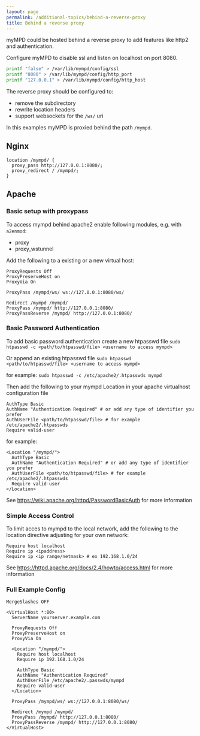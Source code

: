 ```yaml
---
layout: page
permalink: /additional-topics/behind-a-reverse-proxy
title: Behind a reverse proxy
---
```


myMPD could be hosted behind a reverse proxy to add features like http2 and authentication.

Configure myMPD to disable ssl and listen on localhost on port 8080.

```sh
printf "false" > /var/lib/mympd/config/ssl
printf "8080" > /var/lib/mympd/config/http_port
printf "127.0.0.1" > /var/lib/mympd/config/http_host
```

The reverse proxy should be configured to:

- remove the subdirectory
- rewrite location headers
- support websockets for the `/ws/` uri

In this examples myMPD is proxied behind the path `/mympd`.

## Nginx

```
location /mympd/ {
  proxy_pass http://127.0.0.1:8080/;
  proxy_redirect / /mympd/;
}
```

## Apache

### Basic setup with proxypass

To access mympd behind apache2 enable following modules, e.g. with `a2enmod`:

- proxy
- proxy_wstunnel

Add the following to a existing or a new virtual host:

```
ProxyRequests Off 
ProxyPreserveHost on
ProxyVia On

ProxyPass /mympd/ws/ ws://127.0.0.1:8080/ws/

Redirect /mympd /mympd/
ProxyPass /mympd/ http://127.0.0.1:8080/
ProxyPassReverse /mympd/ http://127.0.0.1:8080/
```

### Basic Password Authentication

To add basic password authentication create a new htpasswd file 
`sudo htpasswd -c <path/to/htpasswd/file> <username to access mympd>`

Or append an existing htpasswd file
`sudo htpasswd <path/to/htpasswd/file> <username to access mympd>`

for example:
`sudo htpasswd -c /etc/apache2/.htpasswds mympd`

Then add the following to your mympd Location in your apache virtualhost configuration file

```
AuthType Basic
AuthName "Authentication Required" # or add any type of identifier you prefer
AuthUserFile <path/to/htpasswd/file> # for example /etc/apache2/.htpasswds
Require valid-user
```

for example:

```
<Location "/mympd/">
  AuthType Basic
  AuthName "Authentication Required" # or add any type of identifier you prefer
  AuthUserFile <path/to/htpasswd/file> # for example /etc/apache2/.htpasswds
  Require valid-user
</Location>
```
See https://wiki.apache.org/httpd/PasswordBasicAuth for more information

### Simple Access Control

To limit acces to mympd to the local network, add the following to the location directive adjusting for your own network:

```
Require host localhost 
Require ip <ipaddress>
Require ip <ip range/netmask> # ex 192.168.1.0/24
```

See https://httpd.apache.org/docs/2.4/howto/access.html for more information

### Full Example Config

```
MergeSlashes OFF

<VirtualHost *:80>
  ServerName yourserver.example.com

  ProxyRequests Off
  ProxyPreserveHost on
  ProxyVia On

  <Location "/mympd/">
    Require host localhost
    Require ip 192.168.1.0/24

    AuthType Basic
    AuthName "Authentication Required"
    AuthUserFile /etc/apache2/.passwds/mympd
    Require valid-user
  </Location>

  ProxyPass /mympd/ws/ ws://127.0.0.1:8080/ws/

  Redirect /mympd /mympd/
  ProxyPass /mympd/ http://127.0.0.1:8080/
  ProxyPassReverse /mympd/ http://127.0.0.1:8080/
</VirtualHost>
```
